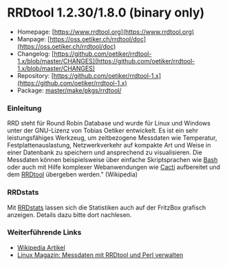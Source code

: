 # RRDtool 1.2.30/1.8.0 (binary only)
 - Homepage: [https://www.rrdtool.org](https://www.rrdtool.org)
 - Manpage: [https://oss.oetiker.ch/rrdtool/doc](https://oss.oetiker.ch/rrdtool/doc)
 - Changelog: [https://github.com/oetiker/rrdtool-1.x/blob/master/CHANGES](https://github.com/oetiker/rrdtool-1.x/blob/master/CHANGES)
 - Repository: [https://github.com/oetiker/rrdtool-1.x](https://github.com/oetiker/rrdtool-1.x)
 - Package: [master/make/pkgs/rrdtool/](https://github.com/Freetz-NG/freetz-ng/tree/master/make/pkgs/rrdtool/)

### Einleitung

RRD steht für Round Robin Database und wurde für Linux und Windows unter
der GNU-Lizenz von Tobias Oetiker entwickelt. Es ist ein sehr
leistungsfähiges Werkzeug, um zeitbezogene Messdaten wie Temperatur,
Festplattenauslastung, Netzwerkverkehr auf kompakte Art und Weise in
einer Datenbank zu speichern und ansprechend zu visualisieren. Die
Messdaten können beispielsweise über einfache Skriptsprachen wie
[Bash](bash.md) oder auch mit Hilfe komplexer Webanwendungen
wie [Cacti](http://de.wikipedia.org/wiki/Cacti) aufbereitet
und dem [RRDtool](http://www.rrdtool.org/) übergeben werden."
(Wikipedia)

### RRDstats

Mit [RRDstats](rrdstats.md) lassen sich die Statistiken auch
auf der FritzBox grafisch anzeigen. Details dazu bitte dort nachlesen.

### Weiterführende Links

-   [Wikipedia Artikel](http://de.wikipedia.org/wiki/RRDtool)
-   [Linux Magazin: Messdaten mit RRDtool und Perl verwalten](http://www.linux-magazin.de/heft_abo/ausgaben/2004/06/daten_ausgesiebt)

